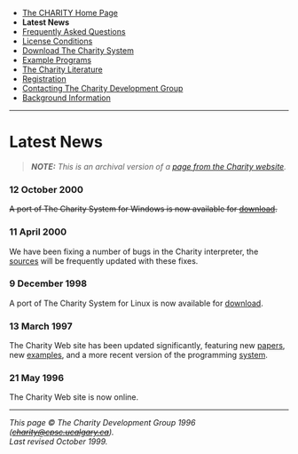 * [The CHARITY Home Page](README.md)
* **Latest News**
* [Frequently Asked Questions](faq.md)
* [License Conditions](license.md)
* [Download The Charity System](system.md)
* [Example Programs](examples.md)
* [The Charity Literature](literature.md)
* [Registration](register.md)
* [Contacting The Charity Development Group](contact.md)
* [Background Information](background.md)

---


Latest News
===========

> _**NOTE:**  This is an archival version of a [page from the Charity website](http://pll.cpsc.ucalgary.ca/charity1/www/news.html)._


### 12 October 2000

~~A port of The Charity System for Windows is now available for [download](system.md).~~


### 11 April 2000

We have been fixing a number of bugs in the Charity interpreter, the [sources](system.md) will be frequently updated with these fixes.


### 9 December 1998

A port of The Charity System for Linux is now available for [download](system.md).


### 13 March 1997

The Charity Web site has been updated significantly, featuring new [papers](literature.md), new [examples](examples.md), and a more recent version of the programming [system](system.md).


### 21 May 1996

The Charity Web site is now online.


---

_This page © The Charity Development Group 1996 (~~charity@cpsc.ucalgary.ca~~)._  
_Last revised October 1999._
